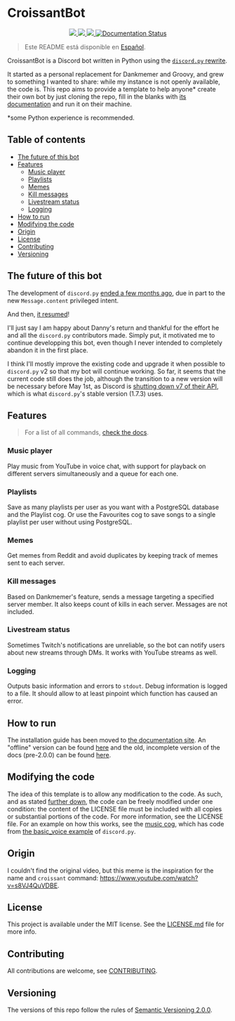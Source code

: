 # CroissantBot

<p align="center">
    <a href="//www.python.org/">
      <img src="https://img.shields.io/badge/python-3670A0?style=flat&logo=python&logoColor=ffdd54">
    </a>
    <a href="//github.com/JulioLoayzaM/CroissantBot/releases">
      <img src="https://img.shields.io/github/v/release/JulioLoayzaM/CroissantBot?sort=semver&style=flat">
    </a>
    <a href="//github.com/JulioLoayzaM/CroissantBot/blob/main/LICENSE.md">
      <img src="https://img.shields.io/github/license/JulioLoayzaM/CroissantBot?style=flat">
    </a>
    <a href='https://croissantbot.readthedocs.io/en/latest/?badge=latest'>
      <img src='https://readthedocs.org/projects/croissantbot/badge/?version=latest' alt='Documentation Status' />
    </a>
</p>

> Este README está disponible en [Español](docs/es/LEEME.md).

CroissantBot is a Discord bot written in Python using the [`discord.py` rewrite](https://github.com/Rapptz/discord.py).

It started as a personal replacement for Dankmemer and Groovy, and grew to something I wanted to share: while my instance is not openly available, the code is.
This repo aims to provide a template to help anyone\* create their own bot by just cloning the repo, fill in the blanks with [its documentation](https://croissantbot.readthedocs.io/en/latest/) and run it on their machine.

*some Python experience is recommended.

## Table of contents
- [The future of this bot](#the-future-of-this-bot)
- [Features](#features)
  - [Music player](#music-player)
  - [Playlists](#playlists)
  - [Memes](#memes)
  - [Kill messages](#kill-messages)
  - [Livestream status](#livestream-status)
  - [Logging](#logging)
- [How to run](#how-to-run)
- [Modifying the code](#modifying-the-code)
- [Origin](#origin)
- [License](#license)
- [Contributing](#contributing)
- [Versioning](#versioning)

## The future of this bot

The development of `discord.py` [ended a few months ago](https://gist.github.com/Rapptz/4a2f62751b9600a31a0d3c78100287f1), due in part to the new `Message.content` privileged intent.

And then, [it resumed](https://gist.github.com/Rapptz/c4324f17a80c94776832430007ad40e6)!

I'll just say I am happy about Danny's return and thankful for the effort he and all the `discord.py` contributors made.
Simply put, it motivated me to continue developping this bot, even though I never intended to completely abandon it in the first place.

I think I'll mostly improve the existing code and upgrade it when possible to `discord.py` v2 so that my bot will continue working.
So far, it seems that the current code still does the job, although the transition to a new version will be necessary before May 1st,
as Discord is [shutting down v7 of their API](https://github.com/discord/discord-api-docs/discussions/4510),
which is what `discord.py`'s stable version (1.7.3) uses.

## Features

> For a list of all commands, [check the docs](https://croissantbot.readthedocs.io/en/latest/getting_started/commands.html).

### Music player

Play music from YouTube in voice chat, with support for playback on different servers simultaneously and a queue for each one.

### Playlists

Save as many playlists per user as you want with a PostgreSQL database and the Playlist cog. Or use the Favourites cog to save songs to a single playlist per user without using PostgreSQL.

### Memes

Get memes from Reddit and avoid duplicates by keeping track of memes sent to each server.

### Kill messages

Based on Dankmemer's feature, sends a message targeting a specified server member. It also keeps count of kills in each server. Messages are not included.

### Livestream status

Sometimes Twitch's notifications are unreliable, so the bot can notify users about new streams through DMs. It works with YouTube streams as well.

### Logging

Outputs basic information and errors to `stdout`. Debug information is logged to a file. It should allow to at least pinpoint which function has caused an error.

## How to run

The installation guide has been moved to [the documentation site](https://croissantbot.readthedocs.io/en/latest/).
An "offline" version can be found [here](docs/) and the old, incomplete version of the docs (pre-2.0.0) can be found [here](docs/v1).

## Modifying the code

The idea of this template is to allow any modification to the code.
As such, and as stated [further down](README.md#license), the code can be freely modified under one condition: the content of the LICENSE file must be included with all copies or substantial portions of the code.
For more information, see the LICENSE file.
For an example on how this works, see the [music cog](cogs/music.py), which has code from [the basic_voice example](https://github.com/Rapptz/discord.py/blob/master/examples/basic_voice.py) of `discord.py`.

## Origin

I couldn't find the original video, but this meme is the inspiration for the name and `croissant` command: https://www.youtube.com/watch?v=s8VJ4QuVDBE.

## License

This project is available under the MIT license. See the [LICENSE.md](LICENSE.md) file for more info.

## Contributing

All contributions are welcome, see [CONTRIBUTING](.github/CONTRIBUTING.md).

## Versioning

The versions of this repo follow the rules of [Semantic Versioning 2.0.0](https://semver.org/).
